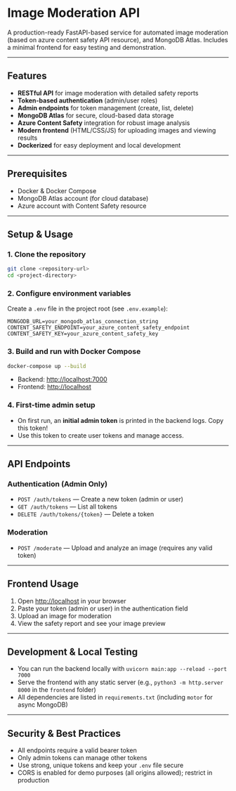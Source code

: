 # Image Moderation API 

A production-ready FastAPI-based service for automated image moderation (based on azure content safety API resource),  and MongoDB Atlas. Includes a minimal frontend for easy testing and demonstration.

---

## Features

- **RESTful API** for image moderation with detailed safety reports
- **Token-based authentication** (admin/user roles)
- **Admin endpoints** for token management (create, list, delete)
- **MongoDB Atlas** for secure, cloud-based data storage
- **Azure Content Safety** integration for robust image analysis
- **Modern frontend** (HTML/CSS/JS) for uploading images and viewing results
- **Dockerized** for easy deployment and local development

---

## Prerequisites

- Docker & Docker Compose
- MongoDB Atlas account (for cloud database)
- Azure account with Content Safety resource

---

## Setup & Usage

### 1. Clone the repository
```bash
git clone <repository-url>
cd <project-directory>
```

### 2. Configure environment variables
Create a `.env` file in the project root (see `.env.example`):
```
MONGODB_URL=your_mongodb_atlas_connection_string
CONTENT_SAFETY_ENDPOINT=your_azure_content_safety_endpoint
CONTENT_SAFETY_KEY=your_azure_content_safety_key
```

### 3. Build and run with Docker Compose
```bash
docker-compose up --build
```
- Backend: [http://localhost:7000](http://localhost:7000)
- Frontend: [http://localhost](http://localhost)

### 4. First-time admin setup
- On first run, an **initial admin token** is printed in the backend logs. Copy this token!
- Use this token to create user tokens and manage access.

---

## API Endpoints

### Authentication (Admin Only)
- `POST /auth/tokens` — Create a new token (admin or user)
- `GET /auth/tokens` — List all tokens
- `DELETE /auth/tokens/{token}` — Delete a token

### Moderation
- `POST /moderate` — Upload and analyze an image (requires any valid token)

---

## Frontend Usage
1. Open [http://localhost](http://localhost) in your browser
2. Paste your token (admin or user) in the authentication field
3. Upload an image for moderation
4. View the safety report and see your image preview

---

## Development & Local Testing
- You can run the backend locally with `uvicorn main:app --reload --port 7000`
- Serve the frontend with any static server (e.g., `python3 -m http.server 8000` in the `frontend` folder)
- All dependencies are listed in `requirements.txt` (including `motor` for async MongoDB)

---

## Security & Best Practices
- All endpoints require a valid bearer token
- Only admin tokens can manage other tokens
- Use strong, unique tokens and keep your `.env` file secure
- CORS is enabled for demo purposes (all origins allowed); restrict in production


